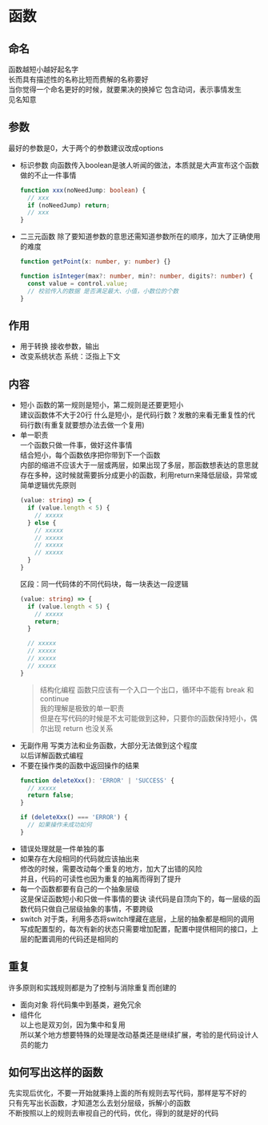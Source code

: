# 函数

## 命名
函数越短小越好起名字  
长而具有描述性的名称比短而费解的名称要好  
当你觉得一个命名更好的时候，就要果决的换掉它
包含动词，表示事情发生    
见名知意  

## 参数
最好的参数是0，大于两个的参数建议改成options  
- 标识参数
  向函数传入boolean是骇人听闻的做法，本质就是大声宣布这个函数做的不止一件事情
  ```ts
  function xxx(noNeedJump: boolean) {
    // xxx
    if (noNeedJump) return;
    // xxx
  }
  ```
- 二三元函数
  除了要知道参数的意思还需知道参数所在的顺序，加大了正确使用的难度
  ```ts
  function getPoint(x: number, y: number) {}
  ```
  ```ts
  function isInteger(max?: number, min?: number, digits?: number) {
    const value = control.value;
    // 校验传入的数据 是否满足最大、小值，小数位的个数
  }
  ```

## 作用
- 用于转换
  接收参数，输出
- 改变系统状态
  系统：泛指上下文

## 内容
- 短小
  函数的第一规则是短小，第二规则是还要更短小  
  建议函数体不大于20行
  什么是短小，是代码行数？发散的来看无重复性的代码行数(有重复就要想办法去做一个复用)
- 单一职责  
  一个函数只做一件事，做好这件事情  
  结合短小，每个函数依序把你带到下一个函数  
  内部的缩进不应该大于一层或两层，如果出现了多层，那函数想表达的意思就存在多种，这时候就需要拆分成更小的函数，利用return来降低层级，异常或简单逻辑优先原则
  ```ts
  (value: string) => {
    if (value.length < 5) {
      // xxxxx
    } else {
      // xxxxx
      // xxxxx
      // xxxxx
      // xxxxx
    }
  }
  ```
  区段：同一代码体的不同代码块，每一块表达一段逻辑  
  ```ts
  (value: string) => {
    if (value.length < 5) {
      // xxxxx
      return;
    }

    // xxxxx
    // xxxxx
    // xxxxx
    // xxxxx
  }
  ```
  > 结构化编程
  函数只应该有一个入口一个出口，循环中不能有 break 和 continue  
  我的理解是极致的单一职责  
  但是在写代码的时候是不太可能做到这种，只要你的函数保持短小，偶尔出现 return 也没关系  
- 无副作用
  写类方法和业务函数，大部分无法做到这个程度  
  以后详解函数式编程  
- 不要在操作类的函数中返回操作的结果
  ```ts
  function deleteXxx(): 'ERROR' | 'SUCCESS' {
    // xxxxx
    return false;
  }

  if (deleteXxx() === 'ERROR') {
    // 如果操作未成功如何
  }
  ```
- 错误处理就是一件单独的事  
- 如果存在大段相同的代码就应该抽出来  
  修改的时候，需要改动每个重复的地方，加大了出错的风险  
  并且，代码的可读性也因为重复的抽离而得到了提升  
- 每一个函数都要有自己的一个抽象层级  
  这是保证函数短小和只做一件事情的要诀
  读代码是自顶向下的，每一层级的函数代码只做自己层级抽象的事情，不要跨级
- switch
  对于类，利用多态将switch埋藏在底层，上层的抽象都是相同的调用  
  写成配置型的，每次有新的状态只需要增加配置，配置中提供相同的接口，上层的配置调用的代码还是相同的  

## 重复
许多原则和实践规则都是为了控制与消除重复而创建的
- 面向对象
  将代码集中到基类，避免冗余  
- 组件化  
以上也是双刃剑，因为集中和复用  
所以某个地方想要特殊的处理是改动基类还是继续扩展，考验的是代码设计人员的能力  

## 如何写出这样的函数
先实现后优化，不要一开始就秉持上面的所有规则去写代码，那样是写不好的  
只有先写出长函数，才知道怎么去划分层级，拆解小的函数  
不断按照以上的规则去审视自己的代码，优化，得到的就是好的代码  